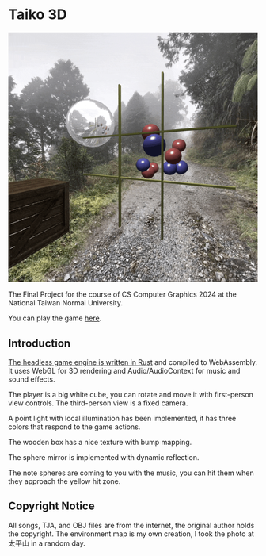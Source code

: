 # Taiko 3D

![screenshot](./static/screenshot.gif)

The Final Project for the course of CS Computer Graphics 2024 at the National Taiwan Normal University.

You can play the game [here](https://taiko3d.pages.dev/).

## Introduction

[The headless game engine is written in Rust](https://github.com/JacobLinCool/rhythm-rs) and compiled to WebAssembly. It uses WebGL for 3D rendering and Audio/AudioContext for music and sound effects.

The player is a big white cube, you can rotate and move it with first-person view controls. The third-person view is a fixed camera.

A point light with local illumination has been implemented, it has three colors that respond to the game actions.

The wooden box has a nice texture with bump mapping.

The sphere mirror is implemented with dynamic reflection.

The note spheres are coming to you with the music, you can hit them when they approach the yellow hit zone.

## Copyright Notice

All songs, TJA, and OBJ files are from the internet, the original author holds the copyright.
The environment map is my own creation, I took the photo at 太平山 in a random day.
